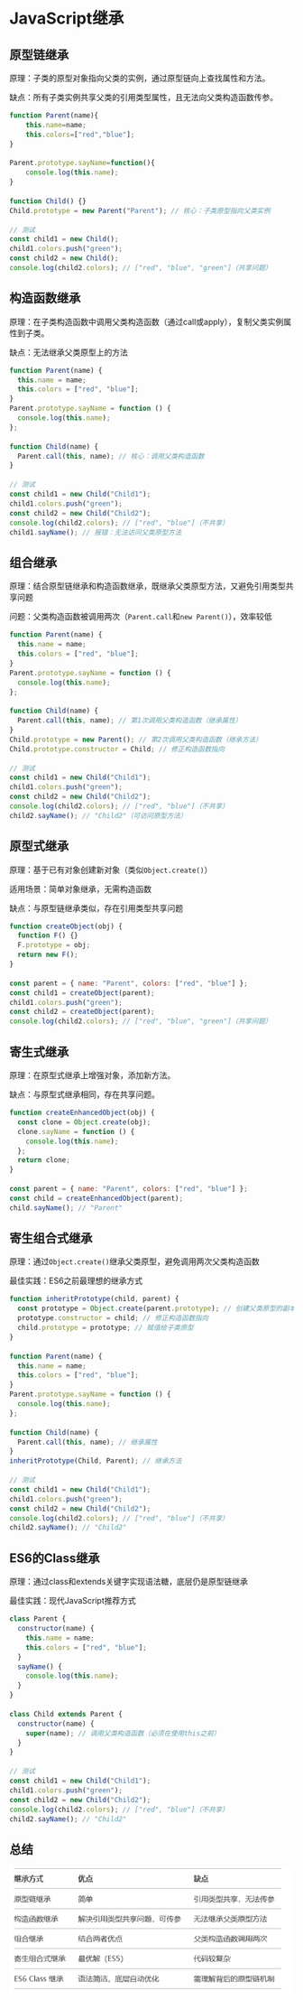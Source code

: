 # JavaScript继承

## 原型链继承

原理：子类的原型对象指向父类的实例，通过原型链向上查找属性和方法。

缺点：所有子类实例共享父类的引用类型属性，且无法向父类构造函数传参。

```js
function Parent(name){
    this.name=name;
    this.colors=["red","blue"];
}

Parent.prototype.sayName=function(){
    console.log(this.name);
}

function Child() {}
Child.prototype = new Parent("Parent"); // 核心：子类原型指向父类实例

// 测试
const child1 = new Child();
child1.colors.push("green");
const child2 = new Child();
console.log(child2.colors); // ["red", "blue", "green"]（共享问题）
```

## 构造函数继承

原理：在子类构造函数中调用父类构造函数（通过call或apply），复制父类实例属性到子类。

缺点：无法继承父类原型上的方法

```js
function Parent(name) {
  this.name = name;
  this.colors = ["red", "blue"];
}
Parent.prototype.sayName = function () {
  console.log(this.name);
};

function Child(name) {
  Parent.call(this, name); // 核心：调用父类构造函数
}

// 测试
const child1 = new Child("Child1");
child1.colors.push("green");
const child2 = new Child("Child2");
console.log(child2.colors); // ["red", "blue"]（不共享）
child1.sayName(); // 报错：无法访问父类原型方法
```

## 组合继承

原理：结合原型链继承和构造函数继承，既继承父类原型方法，又避免引用类型共享问题

问题：父类构造函数被调用两次（`Parent.call`和`new Parent()`），效率较低

```js
function Parent(name) {
  this.name = name;
  this.colors = ["red", "blue"];
}
Parent.prototype.sayName = function () {
  console.log(this.name);
};

function Child(name) {
  Parent.call(this, name); // 第1次调用父类构造函数（继承属性）
}
Child.prototype = new Parent(); // 第2次调用父类构造函数（继承方法）
Child.prototype.constructor = Child; // 修正构造函数指向

// 测试
const child1 = new Child("Child1");
child1.colors.push("green");
const child2 = new Child("Child2");
console.log(child2.colors); // ["red", "blue"]（不共享）
child2.sayName(); // "Child2"（可访问原型方法）
```

## 原型式继承

原理：基于已有对象创建新对象（类似`Object.create()`）

适用场景：简单对象继承，无需构造函数

缺点：与原型链继承类似，存在引用类型共享问题

```js
function createObject(obj) {
  function F() {}
  F.prototype = obj;
  return new F();
}

const parent = { name: "Parent", colors: ["red", "blue"] };
const child1 = createObject(parent);
child1.colors.push("green");
const child2 = createObject(parent);
console.log(child2.colors); // ["red", "blue", "green"]（共享问题）
```

## 寄生式继承

原理：在原型式继承上增强对象，添加新方法。

缺点：与原型式继承相同，存在共享问题。

```js
function createEnhancedObject(obj) {
  const clone = Object.create(obj);
  clone.sayName = function () {
    console.log(this.name);
  };
  return clone;
}

const parent = { name: "Parent", colors: ["red", "blue"] };
const child = createEnhancedObject(parent);
child.sayName(); // "Parent"
```

## 寄生组合式继承

原理：通过`Object.create()`继承父类原型，避免调用两次父类构造函数

最佳实践：ES6之前最理想的继承方式

```js
function inheritPrototype(child, parent) {
  const prototype = Object.create(parent.prototype); // 创建父类原型的副本
  prototype.constructor = child; // 修正构造函数指向
  child.prototype = prototype; // 赋值给子类原型
}

function Parent(name) {
  this.name = name;
  this.colors = ["red", "blue"];
}
Parent.prototype.sayName = function () {
  console.log(this.name);
};

function Child(name) {
  Parent.call(this, name); // 继承属性
}
inheritPrototype(Child, Parent); // 继承方法

// 测试
const child1 = new Child("Child1");
child1.colors.push("green");
const child2 = new Child("Child2");
console.log(child2.colors); // ["red", "blue"]（不共享）
child2.sayName(); // "Child2"
```

## ES6的Class继承

原理：通过class和extends关键字实现语法糖，底层仍是原型链继承

最佳实践：现代JavaScript推荐方式

```js
class Parent {
  constructor(name) {
    this.name = name;
    this.colors = ["red", "blue"];
  }
  sayName() {
    console.log(this.name);
  }
}

class Child extends Parent {
  constructor(name) {
    super(name); // 调用父类构造函数（必须在使用this之前）
  }
}

// 测试
const child1 = new Child("Child1");
child1.colors.push("green");
const child2 = new Child("Child2");
console.log(child2.colors); // ["red", "blue"]（不共享）
child2.sayName(); // "Child2"
```

## 总结

![alt text](image-30.png)